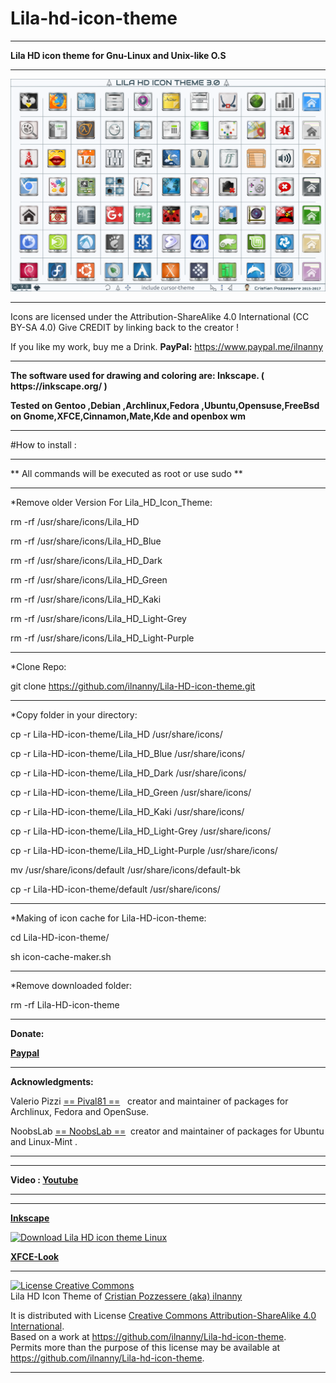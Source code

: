 # Lila-hd-icon-theme
<hr align=”left” size=”1″ width=”300″ color=”red” noshade>
<b>Lila HD icon theme for Gnu-Linux and Unix-like O.S</b>
<hr align=”left” size=”1″ width=”300″ color=”red” noshade>
<img src="https://github.com/ilnanny/Lila-HD-icon-theme/blob/master/Lila-HD-Icon-theme-3.0-Preview.png?raw=true"Lila HD icon Theme Master">

<hr align=”left” size=”1″ width=”300″ color=”red” noshade>
Icons are licensed under the Attribution-ShareAlike 4.0 International (CC BY-SA 4.0)
Give CREDIT by linking back to the creator !

If you like my work, buy me a Drink.
<b>PayPal:</b>
https://www.paypal.me/ilnanny
<hr align=”left” size=”1″ width=”300″ color=”red” noshade>
<P><b>The software used for drawing and coloring are: Inkscape. ( https://inkscape.org/ )</b></P>
<b>Tested on Gentoo ,Debian ,Archlinux,Fedora ,Ubuntu,Opensuse,FreeBsd on Gnome,XFCE,Cinnamon,Mate,Kde and openbox wm </b>
<hr align=”left” size=”1″ width=”300″ color=”red” noshade>

#How to install :
<hr align=”left” size=”1″ width=”300″ color=”red” noshade>
** All commands will be executed as root or use sudo **
<hr align=”left” size=”1″ width=”300″ color=”red” noshade>
*Remove older Version For Lila_HD_Icon_Theme:

 <P>rm -rf /usr/share/icons/Lila_HD</P>
 <P>rm -rf /usr/share/icons/Lila_HD_Blue</P>
 <P>rm -rf /usr/share/icons/Lila_HD_Dark</P>
 <P>rm -rf /usr/share/icons/Lila_HD_Green</P>
 <P>rm -rf /usr/share/icons/Lila_HD_Kaki</P>
 <P>rm -rf /usr/share/icons/Lila_HD_Light-Grey</P>
 <P>rm -rf /usr/share/icons/Lila_HD_Light-Purple</P>
<hr align=”left” size=”1″ width=”300″ color=”red” noshade>
*Clone Repo:

 git clone https://github.com/ilnanny/Lila-HD-icon-theme.git
<hr align=”left” size=”1″ width=”300″ color=”red” noshade>
*Copy folder in your directory:

<P>cp -r Lila-HD-icon-theme/Lila_HD /usr/share/icons/</P>
<P>cp -r Lila-HD-icon-theme/Lila_HD_Blue /usr/share/icons/</P>
<P>cp -r Lila-HD-icon-theme/Lila_HD_Dark /usr/share/icons/</P>
<P>cp -r Lila-HD-icon-theme/Lila_HD_Green /usr/share/icons/</P>
<P>cp -r Lila-HD-icon-theme/Lila_HD_Kaki /usr/share/icons/</P>
<P>cp -r Lila-HD-icon-theme/Lila_HD_Light-Grey /usr/share/icons/</P>
<P>cp -r Lila-HD-icon-theme/Lila_HD_Light-Purple /usr/share/icons/</P>
<P>mv /usr/share/icons/default /usr/share/icons/default-bk</P>
<P>cp -r Lila-HD-icon-theme/default /usr/share/icons/</P>

<hr align=”left” size=”1″ width=”300″ color=”red” noshade></P>
*Making of icon cache for Lila-HD-icon-theme:

<P>cd Lila-HD-icon-theme/</P>
<P>sh icon-cache-maker.sh</P>

<hr align=”left” size=”1″ width=”300″ color=”red” noshade>
*Remove downloaded folder:

 rm -rf Lila-HD-icon-theme
<hr align=”left” size=”1″ width=”300″ color=”red” noshade>

<p><b>Donate:</b></p>
<b><a href="https://www.paypal.me/ilnanny" target="_blank">Paypal</a></b>

<hr align=”left” size=”1″ width=”300″ color=”red” noshade>
<P><b>Acknowledgments:</b></P>
Valerio Pizzi <meta name="pling-site-verification" content="28b49771eb7de6cc3242bd18961a718f" />
<a href="https://github.com/Pival81" target="_blank">== Pival81 ==</a>
  creator and maintainer of packages for Archlinux, Fedora and OpenSuse.

NoobsLab  <meta name="pling-site-verification" content="28b49771eb7de6cc3242bd18961a718f" />
<a href="http://www.noobslab.com/" target="_blank">== NoobsLab  ==</a>
 creator and maintainer of packages for Ubuntu and Linux-Mint .
 <hr align=”left” size=”1″ width=”300″ color=”red” noshade> 
  
<hr align=”left” size=”1″ width=”300″ color=”red” noshade>
<b>Video : <a href="https://www.youtube.com/watch?v=oF1cSRwulas" target="_blank">Youtube</a></b>
<hr align=”left” size=”1″ width=”300″ color=”red” noshade>

<hr align=”left” size=”1″ width=”300″ color=”red” noshade>

<meta name="pling-site-verification" content="28b49771eb7de6cc3242bd18961a718f" />
<b><a href="https://inkscape.org/it/~ilnanny/%E2%98%85lila-hd-icon-theme-for-gnu-linux-and-unix-os" target="_blank">Inkscape</a></b>

<a href="https://sourceforge.net/p/lila-hd-icontheme/" rel="nofollow"><img alt="Download Lila HD icon theme Linux " src="https://sourceforge.net/sflogo.php?type=8&group_id=2676798"></a>

<meta name="pling-site-verification" content="28b49771eb7de6cc3242bd18961a718f" />
<b><a href="https://www.xfce-look.org/p/1015803/" target="_blank">XFCE-Look</a></b>

<hr align=”left” size=”1″ width=”300″ color=”red” noshade>
<p><a rel="license" href="http://creativecommons.org/licenses/by-sa/4.0/"><img alt="License Creative Commons" style="border-width:0" src="https://i.creativecommons.org/l/by-sa/4.0/88x31.png" /></a><br /><span xmlns:dct="http://purl.org/dc/terms/" href="http://purl.org/dc/dcmitype/StillImage" property="dct:title" rel="dct:type">Lila HD Icon Theme</span> of <a xmlns:cc="http://creativecommons.org/ns#" href="https://github.com/ilnanny/Lila-hd-icon-theme" property="cc:attributionName" rel="cc:attributionURL">Cristian Pozzessere (aka) ilnanny</a> </p>
It is distributed with License <a rel="license" href="http://creativecommons.org/licenses/by-sa/4.0/">Creative Commons Attribution-ShareAlike 4.0 International</a>.<br />
Based on a work at <a xmlns:dct="http://purl.org/dc/terms/" href="https://github.com/ilnanny/Lila-hd-icon-theme" rel="dct:source">https://github.com/ilnanny/Lila-hd-icon-theme</a>.<br />Permits more than the purpose of this license may be available at <a xmlns:cc="http://creativecommons.org/ns#" href="https://github.com/ilnanny/Lila-hd-icon-theme" rel="cc:morePermissions">https://github.com/ilnanny/Lila-hd-icon-theme</a>.
<hr align=”left” size=”1″ width=”300″ color=”red” noshade>
